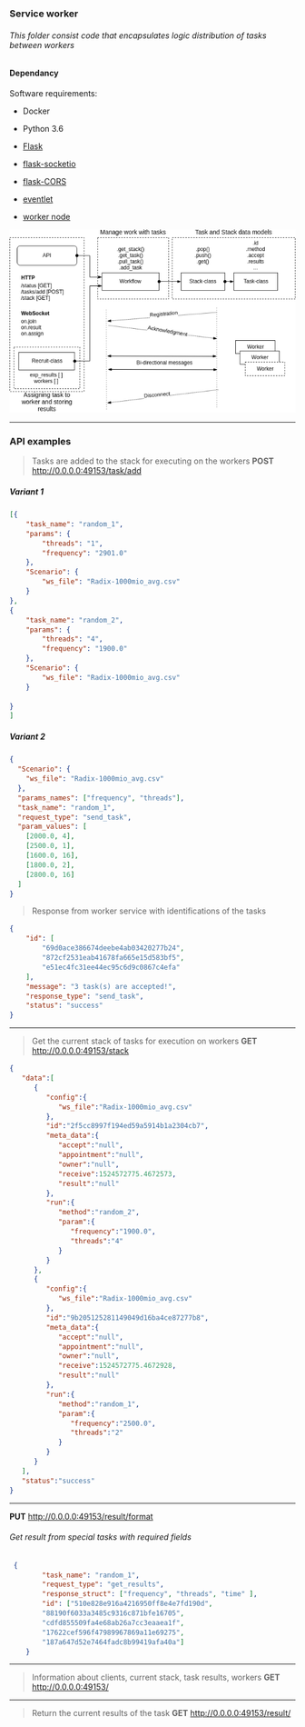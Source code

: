 ### Service worker

###### This folder consist code that encapsulates logic distribution of tasks between workers

#### Dependancy
Software requirements:
- Docker
- Python 3.6
- [Flask](http://flask.pocoo.org/docs/0.12/ "Flask")
- [flask-socketio](http://flask-socketio.readthedocs.io/en/latest/ "flask-socketio")
- [flask-CORS](https://flask-cors.readthedocs.io/en/latest/ "Flask-CORS")
- [eventlet](http://eventlet.net/doc/index.html/ "eventlet")

- [worker node](Valavanca/benchmark/tree/master/worker/README.md)

![service <==> worker](./service.png "dependencies between the workers and the service")
___
### API examples
> Tasks are added to the stack for executing on the workers
**POST**  http://0.0.0.0:49153/task/add
##### Variant 1 
```json
[{
    "task_name": "random_1",
    "params": {
        "threads": "1",
        "frequency": "2901.0"
    },
    "Scenario": {
        "ws_file": "Radix-1000mio_avg.csv"
    }
},
{
    "task_name": "random_2",
    "params": {
        "threads": "4",
        "frequency": "1900.0"
    },
    "Scenario": {
        "ws_file": "Radix-1000mio_avg.csv"
    }

}
]
```
##### Variant 2 
```json
{
  "Scenario": {
    "ws_file": "Radix-1000mio_avg.csv"
  },
  "params_names": ["frequency", "threads"],
  "task_name": "random_1",
  "request_type": "send_task",
  "param_values": [
    [2000.0, 4],
    [2500.0, 1],
    [1600.0, 16],
    [1800.0, 2],
    [2800.0, 16]
  ]
}
```
> Response from worker service with identifications of the tasks
```json
{
    "id": [
        "69d0ace386674deebe4ab03420277b24",
        "872cf2531eab41678fa665e15d583bf5",
        "e51ec4fc31ee44ec95c6d9c0867c4efa"
    ],
    "message": "3 task(s) are accepted!",
    "response_type": "send_task",
    "status": "success"
}
```
___

> Get the current stack of tasks for execution on workers
**GET**  http://0.0.0.0:49153/stack
```json 
{
   "data":[
      {
         "config":{
            "ws_file":"Radix-1000mio_avg.csv"
         },
         "id":"2f5cc8997f194ed59a5914b1a2304cb7",
         "meta_data":{
            "accept":"null",
            "appointment":"null",
            "owner":"null",
            "receive":1524572775.4672573,
            "result":"null"
         },
         "run":{
            "method":"random_2",
            "param":{
               "frequency":"1900.0",
               "threads":"4"
            }
         }
      },
      {
         "config":{
            "ws_file":"Radix-1000mio_avg.csv"
         },
         "id":"9b205125281149049d16ba4ce87277b8",
         "meta_data":{
            "accept":"null",
            "appointment":"null",
            "owner":"null",
            "receive":1524572775.4672928,
            "result":"null"
         },
         "run":{
            "method":"random_1",
            "param":{
               "frequency":"2500.0",
               "threads":"2"
            }
         }
      }
   ],
   "status":"success"
}
```
____
**PUT** http://0.0.0.0:49153/result/format
###### Get result from special tasks with required fields
```json
 {
        "task_name": "random_1",
        "request_type": "get_results",
        "response_struct": ["frequency", "threads", "time" ],
        "id": ["510e828e916a4216950ff8e4e7fd190d",
        "88190f6033a3485c9316c871bfe16705",
        "cdfd855509fa4e68ab26a7cc3eaaea1f",
        "17622cef596f47989967869a11e69275",
        "187a647d52e7464fadc8b99419afa40a"]
    }
```
____
> Information about clients, current stack, task results, workers
**GET**  http://0.0.0.0:49153/
___
> Return the current results of the task
**GET**  http://0.0.0.0:49153/result/<id>



